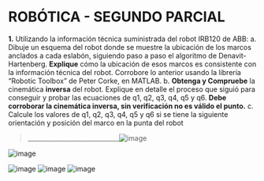 # ROBÓTICA - SEGUNDO PARCIAL
**1.** Utilizando la información técnica suministrada del robot IRB120 de ABB:
      a. Dibuje un esquema del robot donde se muestre la ubicación de los marcos anclados a cada eslabón, siguiendo paso a paso el algoritmo de Denavit-Hartenberg. **Explique** cómo la ubicación de esos marcos es consistente con la información técnica del robot.
      Corrobore lo anterior usando la librería “Robotic Toolbox” de Peter Corke, en MATLAB.
      b. **Obtenga y Compruebe** la cinemática **inversa** del robot. 
      Explique en detalle el proceso que siguió para conseguir y probar las ecuaciones de q1, q2, q3, q4, q5 y q6. **Debe corroborar la cinemática inversa, sin verificación no es válido el punto.**
      c. Calcule los valores de q1, q2, q3, q4, q5 y q6 si se tiene la siguiente orientación y posición del marco en la punta del robot
>_____________________________![image](https://user-images.githubusercontent.com/63883454/197371884-29b78653-a3be-4e87-ae95-b869cf23b4a3.png)


![image](https://user-images.githubusercontent.com/63883454/197371896-dde17f7e-0206-483d-a6c4-75c693159479.png)

![image](https://user-images.githubusercontent.com/63883454/197371898-b4cfc08b-5ad8-4252-a9ee-240217a05ca8.png)
![image](https://user-images.githubusercontent.com/63883454/197371918-695b33b0-2357-4a78-a6ff-a9f80f71fabf.png)
![image](https://user-images.githubusercontent.com/63883454/197371924-98b15915-39fd-4856-8453-593242b132f1.png)
